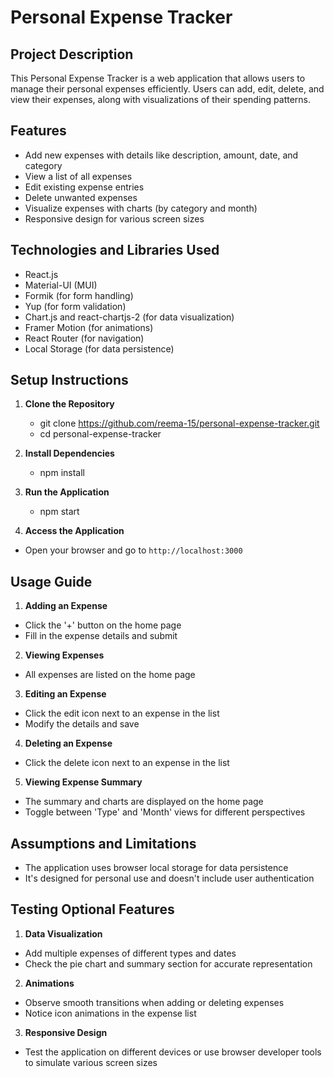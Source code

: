 # Personal Expense Tracker

## Project Description

This Personal Expense Tracker is a web application that allows users to manage their personal expenses efficiently. Users can add, edit, delete, and view their expenses, along with visualizations of their spending patterns.

## Features

- Add new expenses with details like description, amount, date, and category
- View a list of all expenses
- Edit existing expense entries
- Delete unwanted expenses
- Visualize expenses with charts (by category and month)
- Responsive design for various screen sizes

## Technologies and Libraries Used

- React.js
- Material-UI (MUI)
- Formik (for form handling)
- Yup (for form validation)
- Chart.js and react-chartjs-2 (for data visualization)
- Framer Motion (for animations)
- React Router (for navigation)
- Local Storage (for data persistence)

## Setup Instructions

1. **Clone the Repository**

   - git clone https://github.com/reema-15/personal-expense-tracker.git
   - cd personal-expense-tracker

2. **Install Dependencies**

   - npm install

3. **Run the Application**

   - npm start

4. **Access the Application**

  - Open your browser and go to `http://localhost:3000`

## Usage Guide

1. **Adding an Expense**

- Click the '+' button on the home page
- Fill in the expense details and submit

2. **Viewing Expenses**

- All expenses are listed on the home page

3. **Editing an Expense**

- Click the edit icon next to an expense in the list
- Modify the details and save

4. **Deleting an Expense**

- Click the delete icon next to an expense in the list

5. **Viewing Expense Summary**

- The summary and charts are displayed on the home page
- Toggle between 'Type' and 'Month' views for different perspectives

## Assumptions and Limitations

- The application uses browser local storage for data persistence
- It's designed for personal use and doesn't include user authentication

## Testing Optional Features

1. **Data Visualization**

- Add multiple expenses of different types and dates
- Check the pie chart and summary section for accurate representation

2. **Animations**

- Observe smooth transitions when adding or deleting expenses
- Notice icon animations in the expense list

3. **Responsive Design**

- Test the application on different devices or use browser developer tools to simulate various screen sizes
